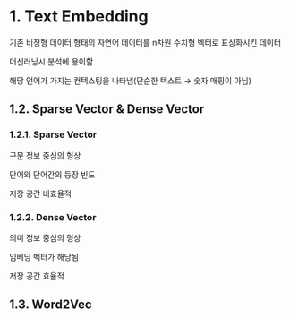 # 1. Text Embedding

기존 비정형 데이터 형태의 자연어 데이터를 n차원 수치형 벡터로 표상화시킨 데이터

머신러닝시 분석에 용이함

해당 언어가 가지는 컨텍스팅을 나타냄(단순한 텍스트 → 숫자 매핑이 아님)

## 1.2. Sparse Vector & Dense Vector

### 1.2.1. Sparse Vector

구문 정보 중심의 형상

단어와 단어간의 등장 빈도

저장 공간 비효율적

### 1.2.2. Dense Vector

의미 정보 중심의 형상

임베딩 벡터가 해당됨

저장 공간 효율적

## 1.3. Word2Vec
